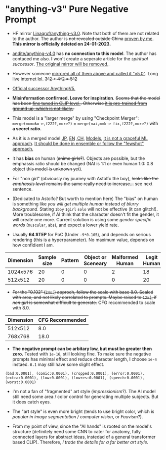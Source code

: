 # "anything-v3" Pure Negative Prompt #

- HF mirror [Linaqruf/anything-v3.0](https://huggingface.co/Linaqruf/anything-v3.0). Note that both of them are not related to the author. The author is ~~not revealed outside China~~ [proven by me](../ch02/any3_qqid.md). **This mirror is officially deleted on 24-01-2023.**

- [andite/anything-v4.0](https://huggingface.co/andite/anything-v4.0) has **no connection to this model**. The author has contaced me also. I won't create a seperate article for the *spiritual successor*. [The original mirror will be removed.](https://huggingface.co/Linaqruf/anything-v3.0/discussions/133).

- However someone [mirrored all of them above and called it "v5.0"](https://huggingface.co/AdamOswald1/anything-v5.0). Long live internet lol. ~~3^2 + 4^2 = 5^2~~

- [Official successor AnythingV5.](https://civitai.com/models/9409/anything-v5-or-anything-diffusion-original)

- **Misinformation confirmed. Leave for inspiration.** ~~Seems that the model has been [fine tuned in CLIP level.](https://towardsdatascience.com/how-to-train-your-clip-45a451dcd303). Otherwise [it is pre-trained from ground up, which is not likely.](https://wandb.ai/capecape/train_sd/reports/How-to-Train-a-Conditional-Diffusion-Model-from-Scratch--VmlldzoyNzIzNTQ1).~~
- This model is a "larger merge" by using "Checkpoint Merger": `merge(momoko-e,f222?,more?)` = `merge(nai,mmk-e fix,f222?,more?)` with **a secret ratio.**
- As it is a merged model [JP](https://signyamo.blog/sd_merge-models/), [EN](https://www.reddit.com/r/StableDiffusion/comments/xss6bl/checkpoint_merging_comparative/) ,[CH](https://www.bilibili.com/read/mobile?id=19099066), [Models](https://rentry.org/sdmodels), [it is not a graceful ML approach](https://stackoverflow.com/questions/48358874/merge-weights-of-same-model-trained-on-2-different-computers-using-tensorflow 
). [It should be done in ensemble or follow the "fewshot" approach.](https://towardsdatascience.com/neural-networks-ensemble-33f33bea7df3)
- It has **bias** on human (~~anime girls?~~). Objects are possible, but the emphassis ratio should be changed (NAI is 1:1 or even human 1.0: 0.8 object ~~this model is unknown yet~~).
- For "non girl" (obviously my journey with Astolfo the boy), ~~looks like the *emphassis level* remains the same really need to increase...~~ see next sentence.
- (Dedicated to Astolfo? But worth to mention here) The "bias" on human is something like *you will get multiple human instead of blurry background*. Stating `1boy` `1girl` `solo` will not be effective (it can glitch!). More troublesome, if AI think that the character doesn't fit the gender, it will create one more. Current solution is using some *gender specific words* (`muscular`, `abs`), and expect a lower yield rate.
- Usually **64 STEP** for PoC (Under `-9*0.105`), and depends on serious rendering (this is a hyperparameter). No maximum value, depends on how confidient I am.

|Dimension|Sample size|Pattern|Object or Sceneary|Malformed Human|Legit Human|Body shape|
|---|---|---|---|---|---|---|
|1024x576|20|0|0|2|18|Normal|
|512x512|20|0|0|0|20|Normal|

- ~~For the "0.102" (`24x[`) approch, follow the scale with base 8.0. Scaled with area, and not likely correlated to prompts. Maybe raised to `12x[`, if *non girl* is somewhat difficult to generate.~~ CFG recommended to scale with 8.0.

|Dimension|CFG Recommended|
|---|---|
|512x512|8.0|
|768x768|18.0|

- **The negative prompt can be arbitary low, but must be greater then zero.** Tested with `1e-16`, still looking fine. To make sure the negative prompts has minimal effect and reduce character length, I choose `1e-4` instaed. `0.1` may still have some slight effect.

```
(bad:0.0001), (comic:0.0001), (cropped:0.0001), (error:0.0001), (extra:0.0001), (low:0.0001), (lowres:0.0001), (speech:0.0001), (worst:0.0001)
```

- I'm not a fan of "fragmented" art style (*impressionism*?). The AI model still need some area / color control for generating multiple subjects. But it does catch eyes.

- The "art style" is even more bright (tends to use bright color, which is *popular in image segmentation / computer vision*, or *Fauvism*?).

- From my point of view, since the "AI hands" is rooted on the model's structure (definitely need some CNN to cater for anatomy, fully connected layers for abstract ideas, instedad of a general transformer based CLIP). Therefore, *I trade the details for a far better art style.*
